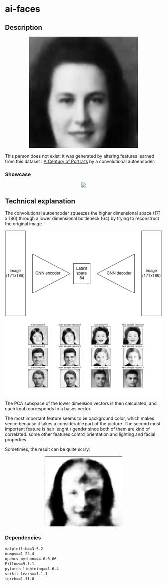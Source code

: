 # ai-faces

## Description


<center> <img src="person.png" alt="drawing" width="350"/> </center>

This person does not exist; it was generated by altering features learned from this dataset : [A Century of Portraits](https://people.eecs.berkeley.edu/~shiry/projects/yearbooks/yearbooks.html) by a convolutional autoencoder.

### Showcase 

<center> <img src="showcase.gif" /> </center>


## Technical explanation
The convolutional autoencoder squeezes the higher dimensional space (171 x 186) through a lower dimensional bottleneck (64) by trying to reconstruct the original image

<center> <img src="autoencoder.png" alt="drawing" width="550"/> </center>

<center> <img src="reconstruction.png" alt="drawing" width="800"/> </center>

The PCA subspace of the lower dimension vectors is then calculated, and each knob corresponds to a bases vector. 

The most important feature seems to be background color, which makes sence because it takes a considerable part of the picture. The second most important feature is hair lenght / gender since both of them are kind of correlated. some other features control orientation and lighting and facial properties.

Sometimes, the result can be quite scary: 
<center> <img src="ghost.png" alt="drawing" width="250"/> </center>

### Dependencies
```
matplotlib==3.5.2
numpy==1.22.4
opencv_python==4.6.0.66
Pillow==9.1.1
pytorch_lightning==1.6.4
scikit_learn==1.1.1
torch==1.11.0
```
